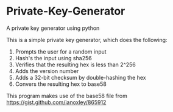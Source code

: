# Private-Key-Generator
A private key generator using python

This is a simple private key generator, which does the following:

1) Prompts the user for a random input
2) Hash's the input using sha256
3) Verifies that the resulting hex is less than 2^256
4) Adds the version number
5) Adds a 32-bit checksum by double-hashing the hex
6) Convers the resulting hex to base58

This program makes use of the base58 file from https://gist.github.com/ianoxley/865912 
